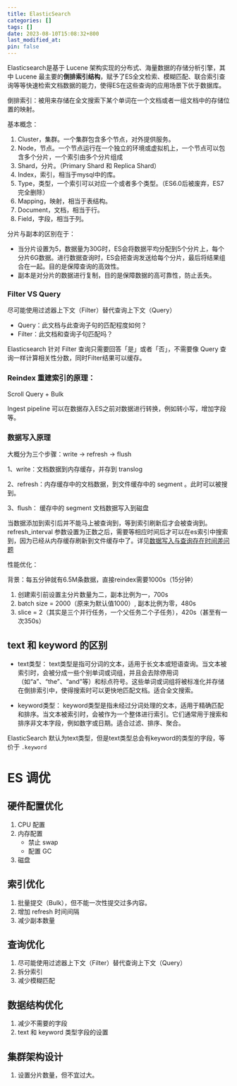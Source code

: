 ```yaml
---
title: ElasticSearch
categories: []
tags: []
date: 2023-08-10T15:08:32+800
last_modified_at: 
pin: false
---
```


Elasticsearch是基于 Lucene 架构实现的分布式、海量数据的存储分析引擎，其中 Lucene 最主要的**倒排索引结构**，赋予了ES全文检索、模糊匹配、联合索引查询等等快速检索文档数据的能力，使得ES在这些查询的应用场景下优于数据库。

倒排索引：被用来存储在全文搜索下某个单词在一个文档或者一组文档中的存储位置的映射。

基本概念：

1. Cluster，集群。一个集群包含多个节点，对外提供服务。
2. Node，节点。一个节点运行在一个独立的环境或虚拟机上，一个节点可以包含多个分片，一个索引由多个分片组成
3. Shard，分片。（Primary Shard 和 Replica Shard）
4. Index，索引，相当于mysql中的库。
5. Type，类型，一个索引可以对应一个或者多个类型。（ES6.0后被废弃，ES7完全删除）
6. Mapping，映射，相当于表结构。
7. Document，文档，相当于行。
8. Field，字段，相当于列。

分片与副本的区别在于：
- 当分片设置为5，数据量为30G时，ES会将数据平均分配到5个分片上，每个分片6G数据。进行数据查询时，ES会把查询发送给每个分片，最后将结果组合在一起。目的是保障查询的高效性。
- 副本是对分片的数据进行复制，目的是保障数据的高可靠性，防止丢失。

### Filter VS Query

尽可能使用过滤器上下文（Filter）替代查询上下文（Query）
- Query：此文档与此查询子句的匹配程度如何？
- Filter：此文档和查询子句匹配吗？

Elasticsearch 针对 Filter 查询只需要回答「是」或者「否」，不需要像 Query 查询一样计算相关性分数，同时Filter结果可以缓存。

### Reindex 重建索引的原理：

Scroll Query + Bulk

Ingest pipeline 可以在数据存入ES之前对数据进行转换，例如转小写，增加字段等。

### 数据写入原理

大概分为三个步骤：write -> refresh -> flush

1、write：文档数据到内存缓存，并存到 translog

2、refresh：内存缓存中的文档数据，到文件缓存中的 segment 。此时可以被搜到。

3、flush： 缓存中的 segment 文档数据写入到磁盘

当数据添加到索引后并不能马上被查询到，等到索引刷新后才会被查询到。refresh_interval 参数设置为正数之后，需要等相应时间后才可以在es索引中搜索到，因为已经从内存缓存刷新到文件缓存中了。详见[数据写入与查询存在时间差问题](https://www.cnblogs.com/eternityz/p/17051673.html)

性能优化：

背景：每五分钟就有6.5M条数据，直接reindex需要1000s（15分钟）
1. 创建索引前设置主分片数量为二，副本比例为一，700s
2. batch size = 2000（原来为默认值1000）, 副本比例为零，480s
3. slice = 2（其实是三个并行任务，一个父任务二个子任务），420s（甚至有一次350s）

## text 和 keyword 的区别
- text类型： text类型是指可分词的文本，适用于长文本或短语查询。当文本被索引时，会被分成一些个别单词或词组，并且会去除停用词（如“a”、“the”、“and”等）和标点符号。这些单词或词组将被标准化并存储在倒排索引中，使得搜索时可以更快地匹配文档。适合全文搜索。

- keyword类型： keyword类型是指未经过分词处理的文本，适用于精确匹配和排序。当文本被索引时，会被作为一个整体进行索引。它们通常用于搜索和排序非文本字段，例如数字或日期。适合过滤、排序、聚合。

ElasticSearch 默认为text类型，但是text类型总会有keyword的类型的字段，等价于 `.keyword`

# ES 调优

## 硬件配置优化
1. CPU 配置
2. 内存配置
    - 禁止 swap
    - 配置 GC
3. 磁盘

## 索引优化
1. 批量提交（Bulk），但不能一次性提交过多内容。
2. 增加 refresh 时间间隔
3. 减少副本数量

## 查询优化
1. 尽可能使用过滤器上下文（Filter）替代查询上下文（Query）
2. 拆分索引
3. 减少模糊匹配

## 数据结构优化
1. 减少不需要的字段
2. text 和 keyword 类型字段的设置

## 集群架构设计
1. 设置分片数量，但不宜过大。
